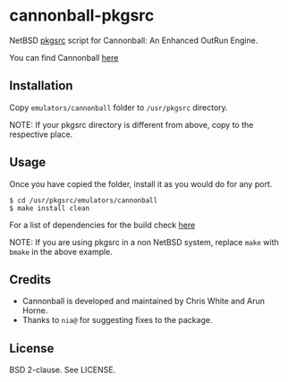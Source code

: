 cannonball-pkgsrc
=================

NetBSD [pkgsrc][3] script for Cannonball: An Enhanced OutRun Engine.

You can find Cannonball [here][1]

Installation
------------

Copy `emulators/cannonball` folder to `/usr/pkgsrc` directory.

NOTE: If your pkgsrc directory is different from above, copy to the respective
place.

Usage
-----

Once you have copied the folder, install it as you would do for any port.

`$ cd /usr/pkgsrc/emulators/cannonball`<br>
`$ make install clean`

For a list of dependencies for the build check [here][2]

NOTE: If you are using pkgsrc in a non NetBSD system, replace `make` with
`bmake` in the above example.

Credits
-------

* Cannonball is developed and maintained by Chris White and Arun Horne.
* Thanks to `nia@` for  suggesting fixes to the package.

License
-------

BSD 2-clause. See LICENSE.

[1]: https://github.com/djyt/cannonball/wiki
[2]: https://github.com/djyt/cannonball
[3]: http://www.pkgsrc.se/emulators/cannonball
